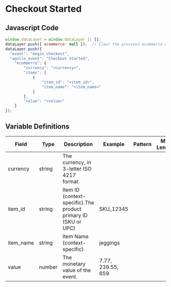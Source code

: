 # Checkout Started

### 

## Javascript Code
```js
window.dataLayer = window.dataLayer || [];
dataLayer.push({ ecommerce: null });  // Clear the previous ecommerce object.
dataLayer.push({
  "event": "begin_checkout",
  "apollo_event": "Checkout Started",
    "ecommerce": {
        "currency": "<currency>",
        "items": [
            {
                "item_id": "<item_id>",
                "item_name": "<item_name>"
            }
        ],
        "value": "<value>"
    }
});
```

## Variable Definitions

|Field|Type|Description|Example|Pattern|Min Length|Max Length|Minimum|Maximum|Multiple Of|
| --- | --- | --- | --- | --- | --- | --- | --- | --- | --- |
|currency|string|The currency, in 3-letter ISO 4217 format.||||||||
|item_id|string|Item ID \(context-specific\).The product primary ID \(SKU or UPC\) |SKU\_12345|||||||
|item_name|string|Item Name \(context-specific\).|jeggings|||||||
|value|number|The monetary value of the event.	|7.77, 239.55, 659|||||||




